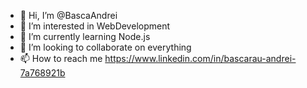 - 👋 Hi, I’m @BascaAndrei
- 👀 I’m interested in WebDevelopment
- 🌱 I’m currently learning Node.js
- 💞️ I’m looking to collaborate on everything
- 📫 How to reach me https://www.linkedin.com/in/bascarau-andrei-7a768921b

<!---
BascaAndrei/BascaAndrei is a ✨ special ✨ repository because its `README.md` (this file) appears on your GitHub profile.
You can click the Preview link to take a look at your changes.
--->
